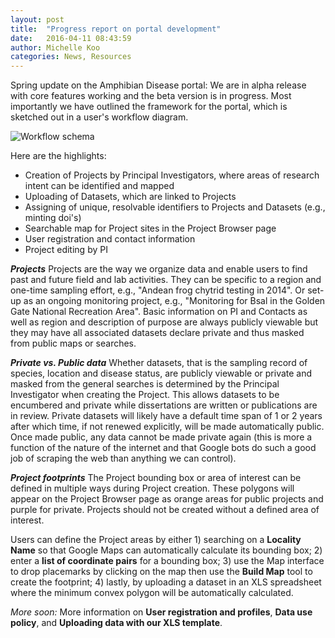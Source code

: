 ```yaml
---
layout: post
title:  "Progress report on portal development"
date:   2016-04-11 08:43:59
author: Michelle Koo
categories: News, Resources
---
```


Spring update on the Amphibian Disease portal: We are in alpha release with core features working and the beta version is in progress. Most importantly we have outlined the framework for the portal, which is sketched out in a user's workflow diagram.

![Workflow schema](https://docs.google.com/drawings/d/1dlV446IKjq8GKNJoz0h7aLsCrKDUig0yqrGucEBq-H8/pub?w=960&h=540)

Here are the highlights:

 - Creation of Projects by Principal Investigators, where areas of research intent can be identified and mapped
 - Uploading of Datasets, which are linked to Projects
 - Assigning of unique, resolvable identifiers to Projects and Datasets (e.g., minting doi's)
 - Searchable map for Project sites in the Project Browser page
 - User registration and contact information
 - Project editing by PI

_**Projects**_
Projects are the way we organize data and enable users to find past and future field and lab activities. They can be specific to a region and one-time sampling effort, e.g., "Andean frog chytrid testing in 2014". Or set-up as an ongoing monitoring project, e.g., "Monitoring for Bsal in the Golden Gate National Recreation Area". Basic information on PI and Contacts as well as region and description of purpose are always publicly viewable but they may have all associated datasets declare private and thus masked from public maps or searches.

_**Private vs. Public data**_
Whether datasets, that is the sampling record of species, location and disease status, are publicly viewable or private and masked from the general searches is determined by the Principal Investigator when creating the Project. This allows datasets to be encumbered and private while dissertations are written or publications are in review. Private datasets will likely have a default time span of 1 or 2 years after which time, if not renewed explicitly, will be made automatically public. Once made public, any data cannot be made private again (this is more a function of the nature of the internet and that Google bots do such a good job of scraping the web than anything we can control).

_**Project footprints**_
The Project bounding box or area of interest can be defined in multiple ways during Project creation. These polygons will appear on the Project Browser page as orange areas for public projects and purple for private. Projects should not be created without a defined area of interest.    

Users can define the Project areas by either 1) searching on a **Locality Name** so that Google Maps can automatically calculate its bounding box; 2) enter a **list of coordinate pairs** for a bounding box; 3) use the Map interface to drop placemarks by clicking on the map then use the **Build Map** tool to create the footprint; 4) lastly, by uploading a dataset in an XLS spreadsheet where the minimum convex polygon will be automatically calculated.

_More soon:_
More information on **User registration and profiles**, **Data use policy**, and **Uploading data with our XLS template**.

